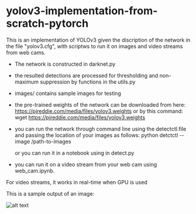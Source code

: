 # yolov3-implementation-from-scratch-pytorch

This is an implementation of YOLOv3 given the discription of the network in the file "yolov3.cfg", with scriptws to run it on images and video streams from web cams.

- The network is constructed in darknet.py
- the resulted detections are processed for thresholding and non-maximum suppression by functions in the utils.py
- images/ contains sample images for testing
- the pre-trained weights of the network can be downloaded from here: https://pjreddie.com/media/files/yolov3.weights
    or by this command: wget https://pjreddie.com/media/files/yolov3.weights
    
- you can run the network through command line using the detectctl.file and passing the location of your images as follows:
    python detctctl --image /path-to-images
    
  or you can run it in a notebook using in detect.py
  
- you can run it on a video stream from your web cam using web_cam.ipynb.

For video streams, it works in real-time when GPU is used
  
  This is a sample output of an image:
  
  ![alt text](https://github.com/Abdelrahman44/yolov3-implementation-from-scratch-pytorch/blob/master/detections/det_person.jpg)
